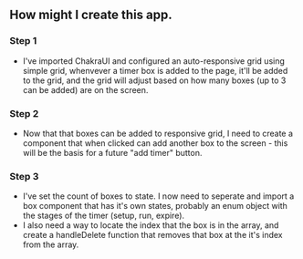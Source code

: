 ## How might I create this app.

### Step 1

- I've imported ChakraUI and configured an auto-responsive grid using simple grid, whenvever a timer box is added to the page, it'll be added to the grid, and the grid will adjust based on how many boxes (up to 3 can be added) are on the screen.

### Step 2

- Now that that boxes can be added to responsive grid, I need to create a component that when clicked can add another box to the screen - this will be the basis for a future "add timer" button.

### Step 3

- I've set the count of boxes to state. I now need to seperate and import a box component that has it's own states, probably an enum object with the stages of the timer (setup, run, expire).
- I also need a way to locate the index that the box is in the array, and create a handleDelete function that removes that box at the it's index from the array.
